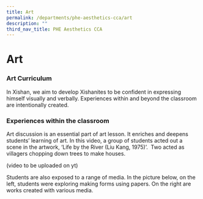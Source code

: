 ```yaml
---
title: Art
permalink: /departments/phe-aesthetics-cca/art
description: ""
third_nav_title: PHE Aesthetics CCA
---
```

# **Art**

### Art Curriculum

In Xishan, we aim to develop Xishanites to be confident in expressing himself visually and verbally. Experiences within and beyond the classroom are intentionally created.   

### Experiences within the classroom

Art discussion is an essential part of art lesson. It enriches and deepens students’ learning of art. In this video, a group of students acted out a scene in the artwork, ‘Life by the River (Liu Kang, 1975)’.  Two acted as villagers chopping down trees to make houses.

(video to be uploaded on yt)

Students are also exposed to a range of media. In the picture below, on the left, students were exploring making forms using papers. On the right are works created with various media.